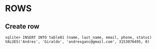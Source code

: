 
# ROWS

## Create row

    sqlite> INSERT INTO table01 (name, last_name, email, phone, status) VALUES('Andres', 'Giraldo', 'andresganc@gmail.com', 3153076495, 0)